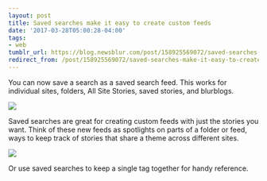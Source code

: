 ```yaml
---
layout: post
title: Saved searches make it easy to create custom feeds
date: '2017-03-28T05:00:28-04:00'
tags:
- web
tumblr_url: https://blog.newsblur.com/post/158925569072/saved-searches-make-it-easy-to-create-custom-feeds
redirect_from: /post/158925569072/saved-searches-make-it-easy-to-create-custom-feeds/
---
```

You can now save a search as a saved search feed. This works for individual sites, folders, All Site Stories, saved stories, and blurblogs.

![](http://static.newsblur.com.s3.amazonaws.com/blog/saved-search-list.png)

Saved searches are great for creating custom feeds with just the stories you want. Think of these new feeds as spotlights on parts of a folder or feed, ways to keep track of stories that share a theme across different sites.

![](http://static.newsblur.com.s3.amazonaws.com/blog/saved-search-grid.png)

Or use saved searches to keep a single tag together for handy reference.

